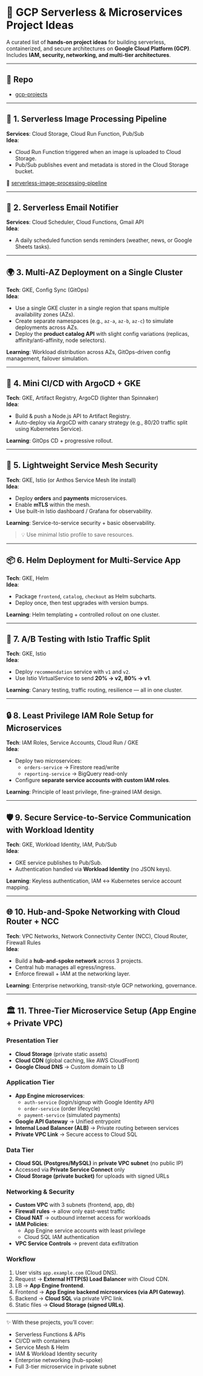 # 🚀 GCP Serverless & Microservices Project Ideas

A curated list of **hands-on project ideas** for building serverless, containerized, and secure architectures on **Google Cloud Platform (GCP)**.  
Includes **IAM, security, networking, and multi-tier architectures**.

---

## 📂 Repo
- [gcp-projects](https://github.com/infra-ops/gcp_poc.git)

---

## 📸 1. Serverless Image Processing Pipeline
**Services**: Cloud Storage, Cloud Run Function, Pub/Sub  
**Idea**:  
- Cloud Run Function triggered when an image is uploaded to Cloud Storage.  
- Pub/Sub publishes event and metadata is stored in the Cloud Storage bucket.  

🔗 [serverless-image-processing-pipeline](https://github.com/infra-ops/gcp_poc/tree/main/serverless-image-processing-pipeline)

---

## 📧 2. Serverless Email Notifier
**Services**: Cloud Scheduler, Cloud Functions, Gmail API  
**Idea**:  
- A daily scheduled function sends reminders (weather, news, or Google Sheets tasks).  

---

## 🌍 3. Multi-AZ Deployment on a Single Cluster
**Tech**: GKE, Config Sync (GitOps)  
**Idea**:  
- Use a single GKE cluster in a single region that spans multiple availability zones (AZs).  
- Create separate namespaces (e.g., `az-a`, `az-b`, `az-c`) to simulate deployments across AZs.  
- Deploy the **product catalog API** with slight config variations (replicas, affinity/anti-affinity, node selectors).  

**Learning**: Workload distribution across AZs, GitOps-driven config management, failover simulation.  

---

## 🔄 4. Mini CI/CD with ArgoCD + GKE
**Tech**: GKE, Artifact Registry, ArgoCD (lighter than Spinnaker)  
**Idea**:  
- Build & push a Node.js API to Artifact Registry.  
- Auto-deploy via ArgoCD with canary strategy (e.g., 80/20 traffic split using Kubernetes Service).  

**Learning**: GitOps CD + progressive rollout.  

---

## 🔐 5. Lightweight Service Mesh Security
**Tech**: GKE, Istio (or Anthos Service Mesh lite install)  
**Idea**:  
- Deploy **orders** and **payments** microservices.  
- Enable **mTLS** within the mesh.  
- Use built-in Istio dashboard / Grafana for observability.  

**Learning**: Service-to-service security + basic observability.  
> 💡 Use minimal Istio profile to save resources.  

---

## 📦 6. Helm Deployment for Multi-Service App
**Tech**: GKE, Helm  
**Idea**:  
- Package `frontend`, `catalog`, `checkout` as Helm subcharts.  
- Deploy once, then test upgrades with version bumps.  

**Learning**: Helm templating + controlled rollout on one cluster.  

---

## 🧪 7. A/B Testing with Istio Traffic Split
**Tech**: GKE, Istio  
**Idea**:  
- Deploy `recommendation` service with `v1` and `v2`.  
- Use Istio VirtualService to send **20% → v2, 80% → v1**.  

**Learning**: Canary testing, traffic routing, resilience — all in one cluster.  

---

## 🔒 8. Least Privilege IAM Role Setup for Microservices
**Tech**: IAM Roles, Service Accounts, Cloud Run / GKE  
**Idea**:  
- Deploy two microservices:  
  - `orders-service` → Firestore read/write  
  - `reporting-service` → BigQuery read-only  
- Configure **separate service accounts with custom IAM roles**.  

**Learning**: Principle of least privilege, fine-grained IAM design.  

---

## 🛡️ 9. Secure Service-to-Service Communication with Workload Identity
**Tech**: GKE, Workload Identity, IAM, Pub/Sub  
**Idea**:  
- GKE service publishes to Pub/Sub.  
- Authentication handled via **Workload Identity** (no JSON keys).  

**Learning**: Keyless authentication, IAM ↔ Kubernetes service account mapping.  

---

## 🌐 10. Hub-and-Spoke Networking with Cloud Router + NCC
**Tech**: VPC Networks, Network Connectivity Center (NCC), Cloud Router, Firewall Rules  
**Idea**:  
- Build a **hub-and-spoke network** across 3 projects.  
- Central hub manages all egress/ingress.  
- Enforce firewall + IAM at the networking layer.  

**Learning**: Enterprise networking, transit-style GCP networking, governance.  

---

## 🏛️ 11. Three-Tier Microservice Setup (App Engine + Private VPC)

### **Presentation Tier**
- **Cloud Storage** (private static assets)  
- **Cloud CDN** (global caching, like AWS CloudFront)  
- **Google Cloud DNS** → Custom domain to LB  

### **Application Tier**
- **App Engine microservices**:  
  - `auth-service` (login/signup with Google Identity API)  
  - `order-service` (order lifecycle)  
  - `payment-service` (simulated payments)  
- **Google API Gateway** → Unified entrypoint  
- **Internal Load Balancer (ALB)** → Private routing between services  
- **Private VPC Link** → Secure access to Cloud SQL  

### **Data Tier**
- **Cloud SQL (Postgres/MySQL)** in **private VPC subnet** (no public IP)  
- Accessed via **Private Service Connect** only  
- **Cloud Storage (private bucket)** for uploads with signed URLs  

### **Networking & Security**
- **Custom VPC** with 3 subnets (frontend, app, db)  
- **Firewall rules** → allow only east-west traffic  
- **Cloud NAT** → outbound internet access for workloads  
- **IAM Policies**:  
  - App Engine service accounts with least privilege  
  - Cloud SQL IAM authentication  
- **VPC Service Controls** → prevent data exfiltration  

### **Workflow**
1. User visits `app.example.com` (Cloud DNS).  
2. Request → **External HTTP(S) Load Balancer** with Cloud CDN.  
3. LB → **App Engine frontend**.  
4. Frontend → **App Engine backend microservices (via API Gateway)**.  
5. Backend → **Cloud SQL** via private VPC link.  
6. Static files → **Cloud Storage (signed URLs)**.  

---

✨ With these projects, you’ll cover:  
- Serverless Functions & APIs  
- CI/CD with containers  
- Service Mesh & Helm  
- IAM & Workload Identity security  
- Enterprise networking (hub-spoke)  
- Full 3-tier microservice in private subnet  
